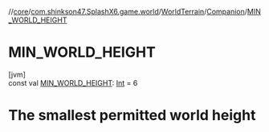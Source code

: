 //[core](../../../../index.md)/[com.shinkson47.SplashX6.game.world](../../index.md)/[WorldTerrain](../index.md)/[Companion](index.md)/[MIN_WORLD_HEIGHT](-m-i-n_-w-o-r-l-d_-h-e-i-g-h-t.md)

# MIN_WORLD_HEIGHT

[jvm]\
const val [MIN_WORLD_HEIGHT](-m-i-n_-w-o-r-l-d_-h-e-i-g-h-t.md): [Int](https://kotlinlang.org/api/latest/jvm/stdlib/kotlin/-int/index.html) = 6

# The smallest permitted world height
